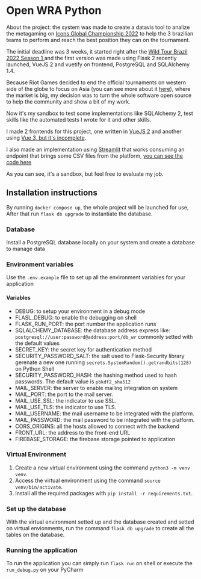 # Open WRA Python
About the project: the system was made to create a datavis tool to analize the metagaming
on [Icons Global Championship 2022](https://liquipedia.net/wildrift/Icons_Global_Championship/2022) to help the
3 brazilian teams to perform and reach the best position they can on the tournament.

The initial deadline was 3 weeks, it started right after the [Wild Tour Brazil 2022 Season 1
](https://liquipedia.net/wildrift/Wild_Tour/2022/Season_1) and the first version was made using Flask 2 recently launched, VueJS 2 and vuetify on frontend, PostgreSQL and SQLAlchemy 1.4.

Because Riot Games decided to end the official tournaments on western side of the globe to focus on Asia (you can see more about it [here](https://esports-news.co.uk/2022/11/22/riot-ditches-wild-rift-esports-west/#:~:text=Wild%20Rift%20esports%20has%20effectively,Wild%20Rift%20esports%20leagues%20anymore.)), where the market is big, my decision was to turn the whole software open source to help the community and show a bit of my work.

Now it's my sandbox to test some implementations like SQLAlchemy 2, test skills like the automated tests I wrote for it and other skills.

I made 2 frontends for this project, one written in [VueJS 2](https://github.com/devssauro/open-wra-vue) and another using [Vue 3, but it's incomplete](https://github.com/devssauro/open-wra-vue3).

I also made an implementation using [Streamlit](https://streamlit.io/) that works consuming an endpoint that brings some CSV files from the platform, [you can see the code here](https://github.com/devssauro/wildrift-analytics)

As you can see, it's a sandbox, but feel free to evaluate my job.

## Installation instructions
By running `docker compose up`, the whole project will be launched for use,
After that run `flask db upgrade` to instantiate the database.

### Database

Install a PostgreSQL database locally on your system
and create a database to manage data

### Environment variables

Use the `.env.example` file to set up all the environment variables
for your application

#### Variables

- DEBUG: to setup your environment in a debug mode
- FLASL_DEBUG: to enable the debugging on shell
- FLASK_RUN_PORT: the port number the application runs
- SQLALCHEMY_DATABASE: the database address express like:
`postgresql://user:password@address:port/db_wr` commonly setted with
the default values
- SECRET_KEY: the secret key for authentication method
- SECURITY_PASSWORD_SALT: the salt used to Flask-Security library
gerenate a new one running `secrets.SystemRandom().getrandbits(128)`
on Python Shell
- SECURITY_PASSWORD_HASH: the hashing method used to hash passwords.
The default value is `pbkdf2_sha512`
- MAIL_SERVER: the server to enable mailing integration on system
- MAIL_PORT: the port to the mail server.
- MAIL_USE_SSL: the indicator to use SSL.
- MAIL_USE_TLS: the indicator to use TLS.
- MAIL_USERNAME: the mail username to be integrated with the platform.
- MAIL_PASSWORD: the mail password to be integrated with the platform.
- CORS_ORIGINS: all the hosts allowed to connect with the backend
- FRONT_URL: the address to the front-end URL
- FIREBASE_STORAGE: the firebase storage pointed to application

### Virtual Environment

1. Create a new virtual environment using the command `python3 -m venv venv`.
2. Access the virtual environment using the command `source venv/bin/activate`.
3. Install all the required packages with `pip install -r requirements.txt`.

### Set up the database

With the virtual environment setted up and the database created
and setted on virtual envionments, run the command `flask db upgrade`
to create all the tables on the database.

### Running the application

To run the application you can simply run `flask run` on shell
or execute the `run_debug.py` on your PyCharm
